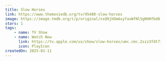 ```yaml
---
title: Slow Horses
link: https://www.themoviedb.org/tv/95480-slow-horses
image: https://image.tmdb.org/t/p/original/xsQ9jhOmAxyfavWfNl5gRHHfbd8.jpg
stars: 1
tags:
    - name: TV Show
    - name: Watch Now
      link: https://tv.apple.com/us/show/slow-horses/umc.cmc.2szz3fdt71tl1ulnbp8utgq5o
      icon: PlayIcon
createdOn: 2025-01-11
---
```

